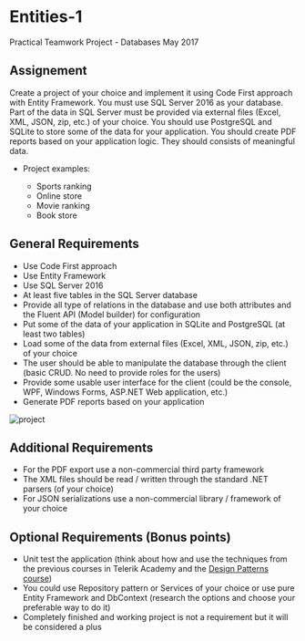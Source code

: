# Entities-1
Practical Teamwork Project - Databases May 2017

## Assignement

Create a project of your choice and implement it using Code First approach with Entity Framework. You must use SQL Server 2016 as your database. Part of the data in SQL Server must be provided via external files (Excel, XML, JSON, zip, etc.) of your choice. You should use PostgreSQL and SQLite to store some of the data for your application. You should create PDF reports based on your application logic. They should consists of meaningful data. 

 * Project examples:

    - Sports ranking
    - Online store 
    - Movie ranking
    - Book store


## General Requirements

- Use Code First approach
- Use Entity Framework
- Use SQL Server 2016
- At least five tables in the SQL Server database
- Provide all type of relations in the database and use both attributes and the Fluent API (Model builder) for configuration
- Put some of the data of your application in SQLite and PostgreSQL (at least two tables)
- Load some of the data from external files (Excel, XML, JSON, zip, etc.) of your choice
- The user should be able to manipulate the database through the client (basic CRUD. No need to provide roles for the users)
- Provide some usable user interface for the client (could be the console, WPF, Windows Forms, ASP.NET Web application, etc.)
- Generate PDF reports based on your application

![project](http://i.imgur.com/gftm1XJ.png)

## Additional Requirements

*	For the PDF export use a non-commercial third party framework
*	The XML files should be read / written through the standard .NET parsers (of your choice)
*	For JSON serializations use a non-commercial library / framework of your choice

## Optional Requirements (Bonus points)

* Unit test the application (think about how and use the techniques from the previous courses in Telerik Academy and the [Design Patterns course](http://telerikacademy.com/Courses/Courses/Details/431))
* You could use Repository pattern or Services of your choice or use pure Entity Framework and DbContext (research the options and choose your preferable way to do it)
* Completely finished and working project is not a requirement but it will be considered a plus
